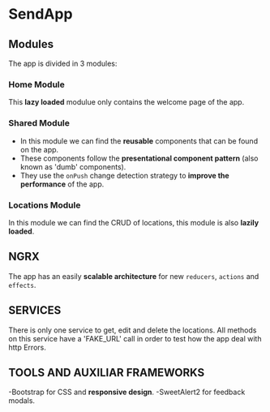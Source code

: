 # SendApp

## Modules

The app is divided in 3 modules:

### Home Module

This **lazy loaded** modulue only contains the welcome page of the app.

### Shared Module

- In this module we can find the **reusable** components that can be found on the app.
- These components follow the **presentational component pattern** (also known as 'dumb' components).
- They use the `onPush` change detection strategy to **improve the performance** of the app.

### Locations Module

In this module we can find the CRUD of locations, this module is also **lazily loaded**.

## NGRX

The app has an easily **scalable architecture** for new `reducers`, `actions` and `effects`.

## SERVICES

There is only one service to get, edit and delete the locations.
All methods on this service have a 'FAKE_URL' call in order to test how the app deal with http Errors.

## TOOLS AND AUXILIAR FRAMEWORKS

-Bootstrap for CSS and **responsive design**.
-SweetAlert2 for feedback modals.
